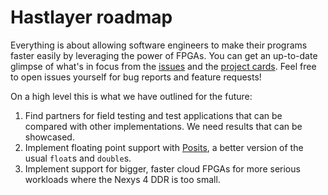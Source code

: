 # Hastlayer roadmap



Everything is about allowing software engineers to make their programs faster easily by leveraging the power of FPGAs. You can get an up-to-date glimpse of what's in focus from the [issues](https://github.com/Lombiq/Hastlayer-SDK/issues) and the [project cards](https://github.com/Lombiq/Hastlayer-SDK/projects/1). Feel free to open issues yourself for bug reports and feature requests!

On a high level this is what we have outlined for the future:

1. Find partners for field testing and test applications that can be compared with other implementations. We need results that can be showcased.
2. Implement floating point support with [Posits](https://github.com/Lombiq/Hastlayer-SDK/issues/21), a better version of the usual `float`s and `double`s.
3. Implement support for bigger, faster cloud FPGAs for more serious workloads where the Nexys 4 DDR is too small.